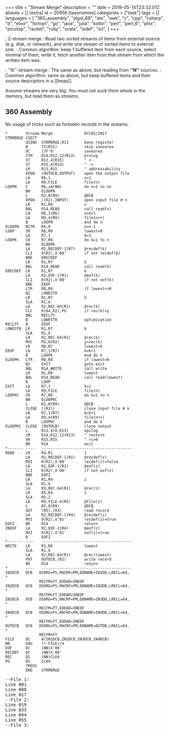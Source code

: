 +++
title = "Stream Merge"
description = ""
date = 2019-05-14T23:32:01Z
aliases = []
[extra]
id = 20956
[taxonomies]
categories = ["task"]
tags = []
languages = [
  "360_assembly",
  "algol_68",
  "ats",
  "awk",
  "c",
  "cpp",
  "csharp",
  "d",
  "elixir",
  "fortran",
  "go",
  "java",
  "julia",
  "kotlin",
  "perl",
  "perl_6",
  "phix",
  "picolisp",
  "racket",
  "ruby",
  "scala",
  "sidef",
  "tcl",
]
+++

; 2-stream merge
: Read two sorted streams of items from external source (e.g. disk, or network), and write one stream of sorted items to external sink.
: Common algorithm: keep 1 buffered item from each source, select minimal of them, write it, fetch another item from that stream from which the written item was.

; ''N''-stream merge
: The same as above, but reading from   <b> ''N'' </b>   sources.
: Common algorithm: same as above, but keep buffered items and their source descriptors in a [[heap]].


Assume streams are very big. You must not suck them whole in the memory, but read them as streams.





## 360 Assembly

No usage of tricks such as forbiden records in the streams.

```360asm
*        Stream Merge              07/02/2017
STRMERGE CSECT
         USING  STRMERGE,R13       base register
         B      72(R15)            skip savearea
         DC     17F'0'             savearea
         STM    R14,R12,12(R13)    prolog
         ST     R13,4(R15)         " <-
         ST     R15,8(R13)         " ->
         LR     R13,R15            " addressability
         OPEN   (OUTDCB,OUTPUT)    open the output file
         LA     R6,1               n=1
         LA     R9,FILE            file(n)
LOOPN    C      R6,=A(NN)          do n=1 to nn
         BH     ELOOPN
         L      R2,0(R9)           @DCB
         OPEN   ((R2),INPUT)       open input file # n
         LR     R1,R6              n
         BAL    R14,READ           call read(n)
         LA     R6,1(R6)           n=n+1
         LA     R9,4(R9)           file(n++)
         B      LOOPN              end do n
ELOOPN   BCTR   R6,0               n=n-1
LOOP     SR     R8,R8              lowest=0
         LA     R7,1               k=1
LOOPK    CR     R7,R6              do k=1 to n
         BH     ELOOPK
         LA     R2,RECDEF-1(R7)    @recdef(k)
         CLI    0(R2),X'00'        if not recdef(k)
         BNE    ERECDEF
         LR     R1,R7              k
         BAL    R14,READ           call read(k)
ERECDEF  LR     R1,R7              k
         LA     R2,EOF-1(R1)       @eof(k)
         CLI    0(R2),X'00'        if not eof(k)
         BNE    EEOF
         LTR    R8,R8              if lowest<>0
         BZ     LOWEST0
         LR     R1,R7              k
         SLA    R1,6
         LA     R2,REC-64(R1)      @rec(k)
         CLC    0(64,R2),PG        if rec(k)<y
         BNL    RECLTY
         B      LOWEST0            optimization
RECLTY   B      EEOF
LOWEST0  LR     R1,R7              k
         SLA    R1,6
         LA     R2,REC-64(R1)      @rec(k)
         MVC    PG,0(R2)           y=rec(k)
         LR     R8,R7              lowest=k
EEOF     LA     R7,1(R7)           k=k+1
         B      LOOPK              end do k
ELOOPK   LTR    R8,R8              if lowest=0
         BZ     EXIT               goto exit
         BAL    R14,WRITE          call write
         LR     R1,R8              lowest
         BAL    R14,READ           call read(lowest)
         B      LOOP
EXIT     LA     R7,1               k=1
         LA     R9,FILE            file(n)
LOOPKC   CR     R7,R6              do k=1 to n
         BH     ELOOPKC
         L      R2,0(R9)           @DCB
         CLOSE  ((R2))             close input file # k
         LA     R7,1(R7)           k=k+1
         LA     R9,4(R9)           file(n++)
         B      LOOPKC             end do k
ELOOPKC  CLOSE  (OUTDCB)           close output
         L      R13,4(0,R13)       epilog
         LM     R14,R12,12(R13)    " restore
         XR     R15,R15            " rc=0
         BR     R14                exit
*------- ----   ----------------------------------------
READ     LR     R4,R1              z
         LA     R2,RECDEF-1(R1)    @recdef(z)
         MVI    0(R2),X'00'        recdef(z)=false
         LA     R2,EOF-1(R1)       @eof(z)
         CLI    0(R2),X'00'        if not eof(z)
         BNE    EOFZ
         LR     R1,R4              z
         SLA    R1,6
         LA     R3,REC-64(R1)      @rec(z)
         LR     R5,R4              z
         SLA    R5,2
         LA     R9,FILE-4(R5)      @file(z)
         L      R5,0(R9)           @DCB
         GET    (R5),(R3)          read record
         LA     R2,RECDEF-1(R4)    @recdef(z)
         MVI    0(R2),X'01'        recdef(z)=true
EOFZ     BR     R14                return
INEOF    LA     R2,EOF-1(R4)       @eof(z)
         MVI    0(R2),X'01'        eof(z)=true
         B      EOFZ
*------- ----   ----------------------------------------
WRITE    LR     R1,R8              lowest
         SLA    R1,6
         LA     R2,REC-64(R1)      @rec(lowest)
         PUT    OUTDCB,(R2)        write record
         BR     R14                return
*        ----   ----------------------------------------
IN1DCB   DCB   DSORG=PS,MACRF=PM,DDNAME=IN1DD,LRECL=64,                *
               RECFM=FT,EODAD=INEOF
IN2DCB   DCB   DSORG=PS,MACRF=PM,DDNAME=IN2DD,LRECL=64,                *
               RECFM=FT,EODAD=INEOF
IN3DCB   DCB   DSORG=PS,MACRF=PM,DDNAME=IN3DD,LRECL=64,                *
               RECFM=FT,EODAD=INEOF
IN4DCB   DCB   DSORG=PS,MACRF=PM,DDNAME=IN4DD,LRECL=64,                *
               RECFM=FT,EODAD=INEOF
OUTDCB   DCB   DSORG=PS,MACRF=PM,DDNAME=OUTDD,LRECL=64,                *
               RECFM=FT
FILE     DC     A(IN1DCB,IN2DCB,IN3DCB,IN4DCB)
NN       EQU    (*-FILE)/4
EOF      DC     (NN)X'00'
RECDEF   DC     (NN)X'00'
REC      DS     (NN)CL64
PG       DS     CL64
         YREGS
         END    STRMERGE
```

<pre style="height:20ex">
--File 1:
Line 001
Line 008
Line 017
--File 2:
Line 019
Line 033
Line 044
Line 055
--File 3:
Line 019
Line 029
Line 039
--File 4:
Line 023
Line 030

```

<pre style="height:20ex">
Line 001
Line 008
Line 017
Line 019
Line 019
Line 023
Line 029
Line 030
Line 033
Line 039
Line 044
Line 055

```



## ALGOL 68

NB, all the files (including the output files) must exist before running this. The output files are overwritten with the merged records.

```algol68
# merge a number of input files to an output file                             #
PROC mergenf = ( []REF FILE inf, REF FILE out )VOID:
     BEGIN
        INT        eof count := 0;
        BOOL       at eof    := FALSE;
        []REF FILE inputs     = inf[ AT 1 ];
        INT   number of files = UPB inputs;
        [ number of files ]BOOL eof;
        [ number of files ]STRING line;
        FOR f TO number of files DO
            eof[ f ] := FALSE;
            on logical file end( inf[ f ], ( REF FILE f )BOOL:
                                           BEGIN
                                               # note that we reached EOF on the latest read #
                                               # and return TRUE so processing can continue #
                                               at eof := TRUE
                                           END
                               )
        OD;
        # read a line from one of the input files                              #
        PROC read line = ( INT file number )VOID:
             BEGIN
                 at eof := FALSE;
                 get( inputs[ file number ], ( line[ file number ], newline ) );
                 eof[ file number ] := at eof;
                 IF at eof THEN
                     # reached eof on this file                                #
                     eof count +:= 1
                 FI
             END; # read line #
        # get the first line from each input file                              #
        FOR f TO number of files DO read line( f ) OD;
        # merge the files                                                      #
        WHILE eof count < number of files DO
            # find the lowest line in the current set                          #
            INT    low pos     := 0;
            STRING low line    := "";
            BOOL   first file  := TRUE;
            FOR file pos TO number of files DO
                IF eof[ file pos ] THEN
                    # file is at eof - ignore it                               #
                    SKIP
                ELIF first file THEN
                    # this is the first file not at eof                        #
                    low pos    := file pos;
                    low line   := line[ file pos ];
                    first file := FALSE
                ELIF line[ file pos ] < low line THEN
                    # this line is lower than the previous one                 #
                    low pos    := file pos;
                    low line   := line[ file pos ]
                FI
            OD;
            # write the record from the lowest file and get the next record    #
            # from it                                                          #
            put( out, ( line[ low pos ], newline ) );
            read line( low pos )
        OD
     END; # mergenf #

# merges the files named in input list, the results are written to the file     #
# named output name                                                             #
# the output file must already exist and will be overwritten                    #
PROC mergen = ( []STRING input list, STRING output name )VOID:
     BEGIN
        []STRING inputs       = input list[ AT 1 ];
        INT number of files   = UPB inputs;
        [ number of files ]REF FILE inf;
        # open the input files                                                  #
        FOR f TO number of files DO
             inf[ f ] := LOC FILE;
             IF  open( inf[ f ], inputs[ f ], stand in channel ) /= 0
             THEN
                 # failed to open the input file #
                 print( (  "Unable to open """ + input list[ f ] + """", newline ) );
                 stop
             FI
        OD;
        # open the output file (which must already exist & will be overwritten) #
        IF FILE output file;
           open( output file, output name, stand out channel ) /= 0
        THEN
            # failed to open the output file #
            print( (  "Unable to open """ + output name + """", newline ) );
            stop
        ELSE
            # files opened OK, merge them #
            mergenf( inf, output file );
            # close the files #
            close( output file );
            FOR f TO number of files DO close( inf[ f ] ) OD
        FI
     END; # mergen #

# merges the two files in1 and in2 to output file #
PROC merge2f = ( REF FILE in1, REF FILE in2, REF FILE output file )VOID: mergenf( ( in1, in2 ), output file );

# merges the two files named in1 and in2 to the file named output file #
PROC merge2 = ( STRING in1, STRING in2, STRING output file )VOID: mergen( ( in1, in2 ), output file );

# test the file merge #
merge2(   "in1.txt", "in2.txt",                         "out2.txt" );
mergen( ( "in1.txt", "in2.txt", "in3.txt", "in4.txt" ), "outn.txt" )
```

```txt


```



## ATS


```ATS

(* ****** ****** *)
//
// This is a memory-clean implementation:
// Every byte of allocated memory is freed
// before the program exits.
//
(* ****** ****** *)
//
#include
"share/atspre_define.hats"
#include
"share/atspre_staload.hats"
//
(*
#include
"share/HATS/atspre_staload_libats_ML.hats"
*)
//
(* ****** ****** *)

staload UN = $UNSAFE

(* ****** ****** *)

fun
streamize_fileptr_line
  (inp: FILEref) = let
//
val lines =
  streamize_fileref_line(inp)
//
val
closing =
$ldelay
(
(
fileref_close(inp);
stream_vt_nil((*void*))
)
,
fileref_close(inp)
)
//
in
//
stream_vt_append(lines, closing)
//
end // end of [streamize_fileptr_line]

(* ****** ****** *)
//
extern
fun
{a:vt@ype}
stream_merge_2
(
xs: stream_vt(a), ys: stream_vt(a)
) : stream_vt(a) // end-of-function
//
(* ****** ****** *)

implement
{a}(*tmp*)
stream_merge_2
  (xs, ys) =
  aux0(xs, ys) where
{
//
fun
aux0
(
xs: stream_vt(a)
,
ys: stream_vt(a)
) : stream_vt(a) = $ldelay
(
case+ !xs of
| ~stream_vt_nil() => !ys
| ~stream_vt_cons(x, xs) => !(aux1(x, xs, ys))
,
(~xs; ~ys)
)
//
and
aux1
(
x0: a
,
xs: stream_vt(a)
,
ys: stream_vt(a)
) : stream_vt(a) = $ldelay
(
case+ !ys of
| ~stream_vt_nil() => stream_vt_cons(x0, xs)
| ~stream_vt_cons(y, ys) => !(aux2(x0, xs, y, ys))
,
(gfree_val<a>(x0); ~xs; ~ys)
)
//
and
aux2
(
x0: a
,
xs: stream_vt(a)
,
y0: a
,
ys: stream_vt(a)
) : stream_vt(a) = $ldelay
(
let
//
var x0 = x0
and y0 = y0
//
val sgn = gcompare_ref_ref<a>(x0, y0)
//
in
//
if
(sgn <= 0)
then stream_vt_cons(x0, aux1(y0, ys, xs))
else stream_vt_cons(y0, aux1(x0, xs, ys))
//
end // end of [let]
,
(gfree_val<a>(x0); gfree_val<a>(y0); ~xs; ~ys)
)
//
} (* end of [stream_merge_2] *)

(* ****** ****** *)

implement
main0(argc, argv) =
{
//
val () = assertloc(argc >= 3)
//
val xs =
(
case+
fileref_open_opt
(
  argv[1], file_mode_r
) of // case+
| ~None_vt() => stream_vt_make_nil()
| ~Some_vt(inp) => streamize_fileptr_line(inp)
) : stream_vt(Strptr1)
//
val ys =
(
case+
fileref_open_opt
(
argv[2], file_mode_r
) of // case+
| ~None_vt() => stream_vt_make_nil()
| ~Some_vt(inp) => streamize_fileptr_line(inp)
) : stream_vt(Strptr1)
//
local
//
implement
(a:vt@ype)
gfree_val<a>(z) =
strptr_free($UN.castvwtp0{Strptr1}(z))
//
implement
(a:vt@ype)
gcompare_ref_ref<a>
  (x, y) =
(
compare($UN.castvwtp1{String}(x), $UN.castvwtp1{String}(y))
) (* end of [gcompare_ref_ref] *)
//
in
//
val zs = stream_merge_2<Strptr1>(xs, ys)
//
end // end of [local]
//
val ((*void*)) =
stream_vt_foreach_cloptr(zs, lam(z) => (println!(z); strptr_free(z)))
//
} (* end of [main0] *)

```



## AWK


```AWK

# syntax: GAWK -f STREAM_MERGE.AWK filename(s) >output
# handles 1 .. N files
#
# variable   purpose
# ---------- -------
# data_arr   holds last record read
# fn_arr     filenames on command line
# fnr_arr    record counts for each file
# status_arr file status: 1=more data, 0=EOF, -1=error
#
BEGIN {
    files = ARGC-1
# get filename, file status and first record
    for (i=1; i<=files; i++) {
      fn_arr[i] = ARGV[i]
      status_arr[i] = getline <fn_arr[i]
      if (status_arr[i] == 1) {
        nr++ # records read
        fnr_arr[i]++
        data_arr[i] = $0
      }
      else if (status_arr[i] < 0) {
        error(sprintf("FILENAME=%s, status=%d, file not found",fn_arr[i],status_arr[i]))
      }
    }
    while (1) { # until EOF in all files
# get file number of the first file still containing data
      fno = 0 # file number
      for (i=1; i<=files; i++) {
        if (status_arr[i] == 1) {
          fno = i
          break
        }
      }
      if (fno == 0) { # EOF in all files
        break
      }
# determine which file has the lowest record in collating sequence
      for (i=1; i<=files; i++) {
        if (status_arr[i] == 1) {
          if (data_arr[i] < data_arr[fno]) {
            fno = i
          }
        }
      }
# output record, get next record, if not EOF then check sequence
      printf("%s\n",data_arr[fno])
      status_arr[fno] = getline <fn_arr[fno] # get next record from this file
      if (status_arr[fno] == 1) {
        nr++
        fnr_arr[fno]++
        if (data_arr[fno] > $0) {
          error(sprintf("FILENAME=%s, FNR=%d, out of sequence",fn_arr[fno],fnr_arr[fno]))
        }
        data_arr[fno] = $0
      }
    }
# EOJ
    printf("input: %d files, %d records, %d errors\n",files,nr,errors) >"con"
    exit(0)
}
function error(message) {
    printf("error: %s\n",message) >"con"
    errors++
}

```


## C


```C
/*
 * Rosetta Code - stream merge in C.
 *
 * Two streams (text files) with integer numbers, C89, Visual Studio 2010.
 *
 */

#define _CRT_SECURE_NO_WARNINGS
#include <stdio.h>
#include <stdlib.h>

#define GET(N) { if(fscanf(f##N,"%d",&b##N ) != 1) f##N = NULL; }
#define PUT(N) { printf("%d\n", b##N); GET(N) }

void merge(FILE* f1, FILE* f2, FILE* out)
{
    int b1;
    int b2;

    if(f1) GET(1)
    if(f2) GET(2)

    while ( f1 && f2 )
    {
        if ( b1 <= b2 ) PUT(1)
        else            PUT(2)
    }
    while (f1 ) PUT(1)
    while (f2 ) PUT(2)
}

int main(int argc, char* argv[])
{
    if ( argc < 3 || argc > 3 )
    {
        puts("streammerge filename1 filename2");
        exit(EXIT_FAILURE);
    }
    else
        merge(fopen(argv[1],"r"),fopen(argv[2],"r"),stdout);

    return EXIT_SUCCESS;
}

```



## C++

```cpp
#include <functional>
#include <iostream>
#include <vector>

template <typename C, typename A>
void merge2(const C& c1, const C& c2, const A& action) {
    auto i1 = std::cbegin(c1);
    auto i2 = std::cbegin(c2);

    while (i1 != std::cend(c1) && i2 != std::cend(c2)) {
        if (*i1 <= *i2) {
            action(*i1);
            i1 = std::next(i1);
        } else {
            action(*i2);
            i2 = std::next(i2);
        }
    }
    while (i1 != std::cend(c1)) {
        action(*i1);
        i1 = std::next(i1);
    }
    while (i2 != std::cend(c2)) {
        action(*i2);
        i2 = std::next(i2);
    }
}

template <typename A, typename C>
void mergeN(const A& action, std::initializer_list<C> all) {
    using I = typename C::const_iterator;
    using R = std::pair<I, I>;

    std::vector<R> vit;
    for (auto& c : all) {
        auto p = std::make_pair(std::cbegin(c), std::cend(c));
        vit.push_back(p);
    }

    bool done;
    R* least;
    do {
        done = true;

        auto it = vit.begin();
        auto end = vit.end();
        least = nullptr;

        // search for the first non-empty range to use for comparison
        while (it != end && it->first == it->second) {
            it++;
        }
        if (it != end) {
            least = &(*it);
        }
        while (it != end) {
            // search for the next non-empty range to use for comaprison
            while (it != end && it->first == it->second) {
                it++;
            }
            if (least != nullptr && it != end
                && it->first != it->second
                && *(it->first) < *(least->first)) {
                // found a smaller value
                least = &(*it);
            }
            if (it != end) {
                it++;
            }
        }
        if (least != nullptr && least->first != least->second) {
            done = false;
            action(*(least->first));
            least->first = std::next(least->first);
        }
    } while (!done);
}

void display(int num) {
    std::cout << num << ' ';
}

int main() {
    std::vector<int> v1{ 0, 3, 6 };
    std::vector<int> v2{ 1, 4, 7 };
    std::vector<int> v3{ 2, 5, 8 };

    merge2(v2, v1, display);
    std::cout << '\n';

    mergeN(display, { v1 });
    std::cout << '\n';

    mergeN(display, { v3, v2, v1 });
    std::cout << '\n';
}
```

```txt
0 1 3 4 6 7
0 3 6
0 1 2 3 4 5 6 7 8
```


## C#
```c#
using System;
using System.Collections.Generic;
using System.Linq;

namespace StreamMerge {
    class Program {
        static void Merge2<T>(IEnumerable<T> i1, IEnumerable<T> i2, Action<T> output) where T : IComparable {
            IEnumerator<T> e1 = i1.GetEnumerator();
            IEnumerator<T> e2 = i2.GetEnumerator();

            bool hasA = e1.MoveNext();
            bool hasB = e2.MoveNext();
            while (hasA || hasB) {
                if (hasA) {
                    if (hasB) {
                        IComparable a = e1.Current;
                        IComparable b = e2.Current;
                        if (a.CompareTo(b) < 0) {
                            output.Invoke(e1.Current);
                            hasA = e1.MoveNext();
                        }
                        else {
                            output.Invoke(e2.Current);
                            hasB = e2.MoveNext();
                        }
                    }
                    else {
                        output.Invoke(e1.Current);
                        hasA = e1.MoveNext();
                    }
                }
                else if (hasB) {
                    output.Invoke(e2.Current);
                    hasB = e2.MoveNext();
                }
            }
        }

        static void MergeN<T>(Action<T> output, params IEnumerable<T>[] enumerables) where T : IComparable {
            if (enumerables.Length == 0) {
                return;
            }
            if (enumerables.Length == 1) {
                IEnumerator<T> e = enumerables[0].GetEnumerator();
                while (e.MoveNext()) {
                    output.Invoke(e.Current);
                }
                return;
            }

            int count = enumerables.Length;
            IEnumerator<T>[] eArr = new IEnumerator<T>[count];
            bool[] hasN = new bool[count];
            for (int i = 0; i < count; i++) {
                eArr[i] = enumerables[i].GetEnumerator();
                hasN[i] = eArr[i].MoveNext();
            }

            while (hasN.Aggregate(false, (a, b) => a || b)) {
                int index = -1;
                T value = default(T);
                for (int i = 0; i < count; i++) {
                    if (hasN[i]) {
                        if (index == -1) {
                            value = eArr[i].Current;
                            index = i;
                        }
                        else if (eArr[i].Current.CompareTo(value) < 0) {
                            value = eArr[i].Current;
                            index = i;
                        }
                    }
                }

                output.Invoke(value);
                hasN[index] = eArr[index].MoveNext();
            }
        }

        static void Main(string[] args) {
            List<int> a = new List<int>() { 1, 4, 7, 10 };
            List<int> b = new List<int>() { 2, 5, 8, 11 };
            List<int> c = new List<int>() { 3, 6, 9, 12 };

            Merge2(a, b, m => Console.Write("{0} ", m));
            Console.WriteLine();
            MergeN(m => Console.Write("{0} ", m), a, b, c);
            Console.WriteLine();
        }
    }
}
```

```txt
1 2 4 5 7 8 10 11
1 2 3 4 5 6 7 8 9 10 11 12
```



## D


```D
import std.range.primitives;
import std.stdio;

// An output range for writing the elements of the example ranges
struct OutputWriter {
    void put(E)(E e) if (!isInputRange!E) {
        stdout.write(e);
    }
}

void main() {
    import std.range : only;
    merge2(OutputWriter(), only(1,3,5,7), only(2,4,6,8));
    writeln("\n---------------");
    mergeN(OutputWriter(), only(1,4,7), only(2,5,8), only(3,6,9));
    writeln("\n---------------");
    mergeN(OutputWriter(), only(1,2,3));
}

/+ Write the smallest element from r1 and r2 until both ranges are empty +/
void merge2(IN,OUT)(OUT sink, IN r1, IN r2)
if (isInputRange!IN && isOutputRange!(OUT, ElementType!IN)) {
    import std.algorithm : copy;

    while (!r1.empty && !r2.empty) {
        auto a = r1.front;
        auto b = r2.front;
        if (a<b) {
            sink.put(a);
            r1.popFront;
        } else {
            sink.put(b);
            r2.popFront;
        }
    }
    copy(r1, sink);
    copy(r2, sink);
}

/+ Write the smallest element from the sources until all ranges are empty +/
void mergeN(OUT,IN)(OUT sink, IN[] source ...)
if (isInputRange!IN && isOutputRange!(OUT, ElementType!IN)) {
    ElementType!IN value;
    bool done, hasValue;
    int idx;

    do {
        hasValue = false;
        done = true;
        idx = -1;

        foreach(i,r; source) {
            if (!r.empty) {
                if (hasValue) {
                    if (r.front < value) {
                        value = r.front;
                        idx = i;
                    }
                } else {
                    hasValue = true;
                    value = r.front;
                    idx = i;
                }
            }
        }

        if (idx > -1) {
            sink.put(source[idx].front);
            source[idx].popFront;
            done = false;
        }
    } while (!done);
}
```


```txt
12345678
---------------
123456789
---------------
123
```



## Elixir


```elixir
defmodule StreamMerge do
  def merge2(file1, file2), do: mergeN([file1, file2])

  def mergeN(files) do
    Enum.map(files, fn fname -> File.open!(fname) end)
    |> Enum.map(fn fd -> {fd, IO.read(fd, :line)} end)
    |> merge_loop
  end

  defp merge_loop([]), do: :ok
  defp merge_loop(fdata) do
    {fd, min} = Enum.min_by(fdata, fn {_,head} -> head end)
    IO.write min
    case IO.read(fd, :line) do
      :eof -> File.close(fd)
              List.delete(fdata, {fd, min}) |> merge_loop
      head -> List.keyreplace(fdata, fd, 0, {fd, head}) |> merge_loop
    end
  end
end

filenames = ~w[temp1.dat temp2.dat temp3.dat]
Enum.each(filenames, fn fname ->
  IO.puts "#{fname}: " <> File.read!(fname) |> String.replace("\n", " ")
end)
IO.puts "\n2-stream merge:"
StreamMerge.merge2("temp1.dat", "temp2.dat")
IO.puts "\nN-stream merge:"
StreamMerge.mergeN(filenames)
```


<pre style="height: 64ex; overflow: scroll">
temp1.dat:  1  3  9 14 15 17 28
temp2.dat:  7  8 14 14 23 26 28 29 30
temp3.dat:  9 23 25 29

2-stream merge:
 1
 3
 7
 8
 9
14
14
14
15
17
23
26
28
28
29
30

N-stream merge:
 1
 3
 7
 8
 9
 9
14
14
14
15
17
23
23
25
26
28
28
29
29
30

```



## Fortran

This is a classic problem, but even so, Fortran does not supply a library routine for this. So...
```Fortran
      SUBROUTINE FILEMERGE(N,INF,OUTF)	!Merge multiple inputs into one output.
       INTEGER N	!The number of input files.
       INTEGER INF(*)	!Their unit numbers.
       INTEGER OUTF	!The output file.
       INTEGER L(N)	!The length of each current record.
       INTEGER LIST(0:N)!In sorted order.
       LOGICAL LIVE(N)	!Until end-of-file.
       INTEGER ENUFF		!As ever, how long is a piece of string?
       PARAMETER (ENUFF = 666)	!Perhaps this will suffice.
       CHARACTER*(ENUFF) AREC(N)!One for each input file.
       INTEGER I,IT	!Assistants.
        LIST = 0	!LIST(0) fingers the leader.
        LIVE = .TRUE.	!All files are presumed live.
Charge the battery.
        DO I = 1,N	!Taste each.
          CALL GRAB(I)		!By obtaining the first record.
        END DO		!Also, preparing the LIST.
Chug away.
        DO WHILE(LIST(0).GT.0)	!Have we a leader?
          IT = LIST(0)		!Yes. Which is it?
          WRITE (OUTF,"(A)") AREC(IT)(1:L(IT))	!Send it forth.
          LIST(0) = LIST(IT)	!Head to the leader's follower.
          CALL GRAB(IT)		!Get the next candidate.
        END DO			!Try again.

       CONTAINS	!An assistant, called in two places.
        SUBROUTINE GRAB(IN)	!Get another record.
         INTEGER IN		!From this input file.
         INTEGER IT,P		!Linked-list stepping.
          IF (.NOT.LIVE(IN)) RETURN	!No more grist?
          READ (INF(IN),1,END = 10) L(IN),AREC(IN)(1:MIN(ENUFF,L(IN)))	!Burp.
    1     FORMAT (Q,A)		!Q = "length remaining", obviously.
Consider the place of AREC(IN) in the LIST. Entry LIST(IN) is to be linked back in.
          P = 0		!Finger the head of the LIST.
    2     IT = LIST(P)		!Which supplier is fingered?
          IF (IT.GT.0) THEN	!If we're not at the end,
            IF (AREC(IN)(1:L(IN)).GT.AREC(IT)(1:L(IT))) THEN	!Compare.
              P = IT			!The incomer follows this node.
              GO TO 2			!So, move to IT and check afresh.
            END IF		!So much for the comparison.
          END IF	!The record from supplier IN is to precede that from IT, fingered by LIST(P).
          LIST(IN) = IT		!So, IN's follower is IT.
          LIST(P) = IN		!And P's follower is now IN.
          RETURN	!Done.
   10     LIVE(IN) = .FALSE.	!No further input.
          LIST(IN) = -666	!This will cause trouble if accessed.
        END SUBROUTINE GRAB	!Grab input, and jostle for position.
      END SUBROUTINE FILEMERGE	!Simple...

      PROGRAM MASH
      INTEGER MANY
      PARAMETER (MANY = 4)	!Sufficient?
      INTEGER FI(MANY)
      CHARACTER*(28) FNAME(MANY)
      DATA FNAME/"FileAppend.for","FileChop.for",
     1 "FileExt.for","FileHack.for"/
      INTEGER I,F

      F = 10	!Safely past pre-defined unit numbers.
      OPEN (F,FILE="Merged.txt",STATUS="REPLACE",ACTION="WRITE")	!File for output.
      DO I = 1,MANY	!Go for the input files.
        FI(I) = F + I		!Choose another unit number.
        OPEN (FI(I),FILE=FNAME(I),STATUS="OLD",ACTION="READ")	!Hope.
      END DO		!On to the next.

      CALL FILEMERGE(MANY,FI,F)	!E pluribus unum.

      END	!That was easy.
```

Obviously, there would be variations according to the nature of the data streams being merged, and whatever sort key was involved. For this example, input from disc files will do and the sort key is the entire record's text. This means there is no need to worry over the case where, having written a record from stream S and obtained the next record from stream S, it proves to have equal precedence with the waiting record for some other stream. Which now should take precedence? With entirely-equal records it obviously doesn't matter but if the sort key is only partial then different record content could be deemed equal and then a choice has an effect.

The method is straightforward: with a linked-list of stream source identifiers (here, indices to an array INF of unit numbers, so the values are 1,2,3,...N) ordered by the current record content, send forth the head element and obtain the next record from that stream, inserting its entry into the linked-list according to precedence. There is no requirement that each input stream presents its records in sorted order. The key advantage of the linked-list is that when an input stream runs dry, its entry vanishes from the linked-list, having been unlinked when its record was written out. For the case N = 2, rather than write a special version with maddening compound tests, just use the general routine.

The problem with linked-lists is that each time a new record for stream S is to be positioned, the linked-list has to be searched linearly. One could instead maintain an array XLIST fingering the streams in sorted order, which array allows random access and thus (say) a binary search. However, each time, the entry for S must be removed and XLIST compacted for the search, then, when its position is determined, it must be re-inserted after space has been made. Alternatively, an insertion sort could be used and again, there would be many array accesses.

The source file style is F77 except for the usage of an array having an element zero. One could play about with offsets to achieve the effect with an array starting at one, but F90 standardised the availability of specified lower bounds. A further requirement for F90 is that subroutine FILEMERGE declares arrays of size N, to suit the size of the problem. Older Fortrans do not allow this as standard (despite Algol allowing it from the start in the 1960s) so either the arrays have to be declared "surely big enough" or else they could be supplied as additional parameters by the caller, whose problem that becomes. Similarly, the maximum record size is unknown, so ENUFF = 666 seems "surely big enough", at least for this test. Without the Q format code, annoyances expand for any attempt at generality.

The source for subroutine GRAB is within subroutine FILEMERGE for the convenience in sharing and messing with variables important to both, but not to outsiders. This facility is standard in Algol-following languages but often omitted and was not added to Fortran until F90. In its absence, either more parameters are required for the separate routines, or there will be messing with COMMON storage areas.


## Go

'''Using standard library binary heap for mergeN:'''

```go
package main

import (
    "container/heap"
    "fmt"
    "io"
    "log"
    "os"
    "strings"
)

var s1 = "3 14 15"
var s2 = "2 17 18"
var s3 = ""
var s4 = "2 3 5 7"

func main() {
    fmt.Print("merge2: ")
    merge2(
        os.Stdout,
        strings.NewReader(s1),
        strings.NewReader(s2))
    fmt.Println()

    fmt.Print("mergeN: ")
    mergeN(
        os.Stdout,
        strings.NewReader(s1),
        strings.NewReader(s2),
        strings.NewReader(s3),
        strings.NewReader(s4))
    fmt.Println()
}

func r1(r io.Reader) (v int, ok bool) {
    switch _, err := fmt.Fscan(r, &v); {
    case err == nil:
        return v, true
    case err != io.EOF:
        log.Fatal(err)
    }
    return
}

func merge2(m io.Writer, s1, s2 io.Reader) {
    v1, d1 := r1(s1)
    v2, d2 := r1(s2)
    var v int
    for d1 || d2 {
        if !d2 || d1 && v1 < v2 {
            v = v1
            v1, d1 = r1(s1)
        } else {
            v = v2
            v2, d2 = r1(s2)
        }
        fmt.Fprint(m, v, " ")
    }
}

type sv struct {
    s io.Reader
    v int
}

type sh []sv

func (s sh) Len() int            { return len(s) }
func (s sh) Less(i, j int) bool  { return s[i].v < s[j].v }
func (s sh) Swap(i, j int)       { s[i], s[j] = s[j], s[i] }
func (p *sh) Push(x interface{}) { *p = append(*p, x.(sv)) }
func (p *sh) Pop() interface{} {
    s := *p
    last := len(s) - 1
    v := s[last]
    *p = s[:last]
    return v
}

func mergeN(m io.Writer, s ...io.Reader) {
    var h sh
    for _, s := range s {
        if v, d := r1(s); d {
            h = append(h, sv{s, v})
        }
    }
    heap.Init(&h)
    for len(h) > 0 {
        p := heap.Pop(&h).(sv)
        fmt.Fprint(m, p.v, " ")
        if v, d := r1(p.s); d {
            heap.Push(&h, sv{p.s, v})
        }
    }
}
```

```txt

merge2: 2 3 14 15 17 18
mergeN: 2 2 3 3 5 7 14 15 17 18

```

'''MergeN using package from [[Fibonacci heap]] task:'''

```go
package main

import (
    "fmt"
    "io"
    "log"
    "os"
    "strings"

    "fib"
)

var s1 = "3 14 15"
var s2 = "2 17 18"
var s3 = ""
var s4 = "2 3 5 7"

func main() {
    mergeN(
        os.Stdout,
        strings.NewReader(s1),
        strings.NewReader(s2),
        strings.NewReader(s3),
        strings.NewReader(s4))
    fmt.Println()
}

func r1(r io.Reader) (v int, ok bool) {
    switch _, err := fmt.Fscan(r, &v); {
    case err == nil:
        return v, true
    case err != io.EOF:
        log.Fatal(err)
    }
    return
}

type sv struct {
    s io.Reader
    v int
}

func (i sv) LT(j fib.Value) bool { return i.v < j.(sv).v }

func mergeN(m io.Writer, s ...io.Reader) {
    h := &fib.Heap{}
    for _, s := range s {
        if v, d := r1(s); d {
            h.Insert(sv{s, v})
        }
    }
    for h.Node != nil {
        min, _ := h.ExtractMin()
        p := min.(sv)
        fmt.Fprint(m, p.v, " ")
        if v, d := r1(p.s); d {
            h.Insert(sv{p.s, v})
        }
    }
}
```

```txt

2 2 3 3 5 7 14 15 17 18

```


== {{header|Haskell}} ==

There is no built-in iterator or stream type for file operations in Haskell. But several such libraries exist.


###  conduit



```haskell
-- stack runhaskell --package=conduit-extra --package=conduit-merge

import           Control.Monad.Trans.Resource (runResourceT)
import qualified Data.ByteString.Char8        as BS
import           Data.Conduit                 (($$), (=$=))
import           Data.Conduit.Binary          (sinkHandle, sourceFile)
import qualified Data.Conduit.Binary          as Conduit
import qualified Data.Conduit.List            as Conduit
import           Data.Conduit.Merge           (mergeSources)
import           System.Environment           (getArgs)
import           System.IO                    (stdout)

main :: IO ()
main = do
    inputFileNames <- getArgs
    let inputs = [sourceFile file =$= Conduit.lines | file <- inputFileNames]
    runResourceT $ mergeSources inputs $$ sinkStdoutLn
  where
    sinkStdoutLn = Conduit.map (`BS.snoc` '\n') =$= sinkHandle stdout
```


See implementation in https://github.com/cblp/conduit-merge/blob/master/src/Data/Conduit/Merge.hs


###  pipes



```haskell
-- stack runhaskell --package=pipes-safe --package=pipes-interleave

import Pipes              (runEffect, (>->))
import Pipes.Interleave   (interleave)
import Pipes.Prelude      (stdoutLn)
import Pipes.Safe         (runSafeT)
import Pipes.Safe.Prelude (readFile)
import Prelude            hiding (readFile)
import System.Environment (getArgs)

main :: IO ()
main = do
    sourceFileNames <- getArgs
    let sources = map readFile sourceFileNames
    runSafeT . runEffect $ interleave compare sources >-> stdoutLn
```


See implementation in https://github.com/bgamari/pipes-interleave/blob/master/Pipes/Interleave.hs


## Java


```Java
import java.util.Iterator;
import java.util.List;
import java.util.Objects;

public class StreamMerge {
    private static <T extends Comparable<T>> void merge2(Iterator<T> i1, Iterator<T> i2) {
        T a = null, b = null;

        while (i1.hasNext() || i2.hasNext()) {
            if (null == a && i1.hasNext()) {
                a = i1.next();
            }
            if (null == b && i2.hasNext()) {
                b = i2.next();
            }

            if (null != a) {
                if (null != b) {
                    if (a.compareTo(b) < 0) {
                        System.out.print(a);
                        a = null;
                    } else {
                        System.out.print(b);
                        b = null;
                    }
                } else {
                    System.out.print(a);
                    a = null;
                }
            } else if (null != b) {
                System.out.print(b);
                b = null;
            }
        }

        if (null != a) {
            System.out.print(a);
        }
        if (null != b) {
            System.out.print(b);
        }
    }

    @SuppressWarnings("unchecked")
    @SafeVarargs
    private static <T extends Comparable<T>> void mergeN(Iterator<T>... iter) {
        Objects.requireNonNull(iter);
        if (iter.length == 0) {
            throw new IllegalArgumentException("Must have at least one iterator");
        }

        Object[] pa = new Object[iter.length];
        boolean done;

        do {
            done = true;

            for (int i = 0; i < iter.length; i++) {
                Iterator<T> t = iter[i];
                if (null == pa[i] && t.hasNext()) {
                    pa[i] = t.next();
                }
            }

            T min = null;
            int idx = -1;
            for (int i = 0; i < pa.length; ++i) {
                T t = (T) pa[i];
                if (null != t) {
                    if (null == min) {
                        min = t;
                        idx = i;
                        done = false;
                    } else if (t.compareTo(min) < 0) {
                        min = t;
                        idx = i;
                        done = false;
                    }
                }
            }
            if (idx != -1) {
                System.out.print(min);
                pa[idx] = null;
            }
        } while (!done);
    }

    public static void main(String[] args) {
        List<Integer> l1 = List.of(1, 4, 7, 10);
        List<Integer> l2 = List.of(2, 5, 8, 11);
        List<Integer> l3 = List.of(3, 6, 9, 12);

        merge2(l1.iterator(), l2.iterator());
        System.out.println();

        mergeN(l1.iterator(), l2.iterator(), l3.iterator());
        System.out.println();
        System.out.flush();
    }
}
```

```txt
1245781011
123456789101112
```



## Julia

The IOStream type in Julia encompasses any data stream, including file I/O and TCP/IP. The IOBuffer used here maps a stream to a buffer in memory, and so allows an easy simulation of two streams without opening files.

```Julia

function merge(stream1, stream2, T=Char)
    if !eof(stream1) && !eof(stream2)
        b1 = read(stream1, T)
        b2 = read(stream2, T)
        while !eof(stream1) && !eof(stream2)
            if b1 <= b2
                print(b1)
                if !eof(stream1)
                    b1 = read(stream1, T)
                end
            else
                print(b2)
                if !eof(stream2)
                    b2 = read(stream2, T)
                end
            end
        end
        while !eof(stream1)
            print(b1)
            b1 = read(stream1, T)
        end
        print(b1)
        while !eof(stream2)
            print(b2)
            b2 = read(stream2, T)
        end
        print(b2)
    end
end

const halpha1 = "acegikmoqsuwy"
const halpha2 = "bdfhjlnprtvxz"
const buf1 = IOBuffer(halpha1)
const buf2 = IOBuffer(halpha2)

merge(buf1, buf2, Char)
println("\nDone.")


```
```txt

abcdefghijklmnopqrstuvwyxz
Done.

```



## Kotlin

Uses the same data as the REXX entry. As Kotlin lacks a Heap class, when merging N files, we use a nullable MutableList instead. All comparisons are text based even when the files contain nothing but numbers.

```scala
// version 1.2.21

import java.io.File

fun merge2(inputFile1: String, inputFile2: String, outputFile: String) {
    val file1 = File(inputFile1)
    val file2 = File(inputFile2)
    require(file1.exists() && file2.exists()) { "Both input files must exist" }
    val reader1 = file1.bufferedReader()
    val reader2 = file2.bufferedReader()
    val writer  = File(outputFile).printWriter()
    var line1 = reader1.readLine()
    var line2 = reader2.readLine()
    while (line1 != null && line2 != null) {
        if (line1 <= line2) {
            writer.println(line1)
            line1 = reader1.readLine()
        }
        else {
            writer.println(line2)
            line2 = reader2.readLine()
        }
    }
    while (line1 != null) {
        writer.println(line1)
        line1 = reader1.readLine()
    }
    while (line2 != null) {
        writer.println(line2)
        line2 = reader2.readLine()
    }
    reader1.close()
    reader2.close()
    writer.close()
}

fun mergeN(inputFiles: List<String>, outputFile: String) {
    val files = inputFiles.map { File(it) }
    require(files.all { it.exists() }) { "All input files must exist" }
    val readers = files.map { it.bufferedReader() }
    val writer  = File(outputFile).printWriter()
    var lines = readers.map { it.readLine() }.toMutableList()
    while (lines.any { it != null }) {
        val line = lines.filterNotNull().min()
        val index = lines.indexOf(line)
        writer.println(line)
        lines[index] = readers[index].readLine()
    }
    readers.forEach { it.close() }
    writer.close()
}

fun main(args:Array<String>) {
    val files = listOf("merge1.txt", "merge2.txt", "merge3.txt", "merge4.txt")
    merge2(files[0], files[1], "merged2.txt")
    mergeN(files, "mergedN.txt")
    // check it worked
    println(File("merged2.txt").readText())
    println(File("mergedN.txt").readText())
}
```


```txt

1
17
19
33
500
8

1
17
19
1999
2999
2e3
3000
33
3999
500
8

```



## Perl

We make use of an iterator interface which String::Tokenizer provides. Credit: we obtained all the sample text from http://www.lipsum.com/.

```perl
use strict;
use English;
use String::Tokenizer;
use Heap::Simple;

my $stream1 = <<"END_STREAM_1";
Integer vel neque ligula. Etiam a ipsum a leo eleifend viverra sit amet ac
arcu. Suspendisse odio libero, ullamcorper eu sem vitae, gravida dignissim
ipsum. Aenean tincidunt commodo feugiat. Nunc viverra dolor a tincidunt porta.
Ut malesuada quis mauris eget vestibulum. Fusce sit amet libero id augue mattis
auctor et sit amet ligula.
END_STREAM_1

my $stream2 = <<"END_STREAM_2";
In luctus odio nulla, ut finibus elit aliquet in. In auctor vitae purus quis
tristique. Mauris sed erat pulvinar, venenatis lectus auctor, malesuada neque.
Integer a hendrerit tortor. Suspendisse aliquet pellentesque lorem, nec tincidunt
arcu aliquet non. Phasellus eu diam massa. Integer vitae volutpat augue. Nulla
condimentum consectetur ante, ut consequat lectus suscipit eget.
END_STREAM_2

my $stream3 = <<"END_STREAM_3";
In hendrerit eleifend mi nec ultricies. Vestibulum euismod, tellus sit amet
eleifend ultrices, velit nisi dignissim lectus, non vestibulum sem nisi sed mi.
Nulla scelerisque ut purus sed ultricies. Donec pulvinar eleifend malesuada. In
viverra faucibus enim a luctus. Vivamus tellus erat, congue quis quam in, lobortis
varius mi. Nulla ante orci, porttitor id dui ac, iaculis consequat ligula.
END_STREAM_3

my $stream4 = <<"END_STREAM_4";
Suspendisse elementum nunc ex, ac pulvinar mauris finibus sed. Ut non ex sed tortor
ultricies feugiat non at eros. Donec et scelerisque est. In vestibulum fringilla
metus eget varius. Aenean fringilla pellentesque massa, non ullamcorper mi commodo
non. Sed aliquam molestie congue. Nunc lobortis turpis at nunc lacinia, id laoreet
ipsum bibendum.
END_STREAM_4

my $stream5 = <<"END_STREAM_5";
Donec sit amet urna nulla. Duis nec consectetur lacus, et viverra ex. Aliquam
lobortis tristique hendrerit. Suspendisse viverra vehicula lorem id gravida.
Pellentesque at ligula lorem. Cras gravida accumsan lacus sit amet tincidunt.
Curabitur quam nisi, viverra vel nulla vel, rhoncus facilisis massa. Aliquam
erat volutpat.
END_STREAM_5

my $stream6 = <<"END_STREAM_6";
Curabitur nec enim eu nisi maximus suscipit rutrum non sem. Donec lobortis nulla
et rutrum bibendum. Duis varius, tellus in commodo gravida, lorem neque finibus
quam, sagittis elementum leo mauris sit amet justo. Sed vestibulum velit eget
sapien bibendum, sit amet porta lorem fringilla. Morbi bibendum in turpis ac
blandit. Mauris semper nibh nec dignissim dapibus. Proin sagittis lacus est.
END_STREAM_6

merge_two_streams(map {String::Tokenizer->new($ARG)->iterator()}
                      ($stream1, $stream2));
merge_N_streams(6, map {String::Tokenizer->new($ARG)->iterator()}
                       ($stream1, $stream2, $stream3,
                        $stream4, $stream5, $stream6));
exit 0;

sub merge_two_streams {
    my ($iter1, $iter2) = @ARG;
    print "Merge of 2 streams:\n";
    while (1) {
        if (!$iter1->hasNextToken() && !$iter2->hasNextToken()) {
            print "\n\n";
            last;
        }
        elsif (!$iter1->hasNextToken()) {
            print $iter2->nextToken(), q{ };
        }
        elsif (!$iter2->hasNextToken()) {
            print $iter1->nextToken(), q{ };
        }
        elsif ($iter1->lookAheadToken() lt $iter2->lookAheadToken()) {
            print $iter1->nextToken(), q{ };
        }
        else {
            print $iter2->nextToken(), q{ };
        }
    }
    return;
}

sub merge_N_streams {
    my $N = shift;
    print "Merge of $N streams:\n";
    my @iters = @ARG;
    my $heap = Heap::Simple->new(order => 'lt', elements => 'Array');
    for (my $i=0; $i<$N; $i++) {
        my $iter = $iters[$i];
        $iter->hasNextToken() or die "Each stream must have >= 1 element";
        $heap->insert([$iter->nextToken(), $i]);
    }
    $heap->count == $N or die "Problem with initial population of heap";
    while (1) {
        my ($token, $iter_idx) = @{ $heap->extract_top };
        print $token, q{ };
        # Attempt to read the next element from the same iterator where we
        # obtained the element we just extracted.
        my $to_insert = _fetch_next_element($iter_idx, $N, @iters);
        if (! $to_insert) {
            print join(q{ }, map {$ARG->[0]} $heap->extract_all), "\n\n";
            last;
        }
        $heap->insert($to_insert);
    }
    return;
}

sub _fetch_next_element {
    my $starting_idx = shift; my $N = shift; my @iters = @ARG;
    # Go round robin through every iterator exactly once, returning the first
    # element on offer.
    my @round_robin_idxs =
        map {$ARG % $N} ($starting_idx .. $starting_idx + $N - 1);
    foreach my $iter_idx (@round_robin_idxs) {
        my $iter = $iters[$iter_idx];
        if ($iter->hasNextToken()) {
            return [$iter->nextToken(), $iter_idx];
        }
    }
    # At this point every iterator has been exhausted.
    return;
}
```

```txt

Merge of 2 streams:
In Integer luctus odio nulla, ut finibus elit aliquet in. In auctor vel neque ligula. Etiam a ipsum a leo eleifend vitae purus quis tristique. Mauris sed erat pulvinar, venenatis lectus auctor, malesuada neque. Integer a hendrerit tortor. Suspendisse aliquet pellentesque lorem, nec tincidunt arcu aliquet non. Phasellus eu diam massa. Integer vitae viverra sit amet ac arcu. Suspendisse odio libero, ullamcorper eu sem vitae, gravida dignissim ipsum. Aenean tincidunt commodo feugiat. Nunc viverra dolor a tincidunt porta. Ut malesuada quis mauris eget vestibulum. Fusce sit amet libero id augue mattis auctor et sit amet ligula. volutpat augue. Nulla condimentum consectetur ante, ut consequat lectus suscipit eget.

Merge of 6 streams:
Curabitur Donec In In Integer Suspendisse elementum hendrerit eleifend luctus mi nec enim eu nec nisi maximus nunc ex, ac odio nulla, pulvinar mauris finibus sed. Ut non ex sed sit amet suscipit rutrum non sem. Donec lobortis nulla et rutrum bibendum. Duis tortor ultricies feugiat non at eros. Donec et scelerisque est. In ultricies. Vestibulum euismod, tellus sit amet eleifend ultrices, urna nulla. Duis nec consectetur lacus, et ut finibus elit aliquet in. In auctor varius, tellus in commodo gravida, lorem neque finibus quam, sagittis elementum leo mauris sit amet justo. Sed vel neque ligula. Etiam a ipsum a leo eleifend velit nisi dignissim lectus, non vestibulum fringilla metus eget varius. Aenean fringilla pellentesque massa, non ullamcorper mi commodo non. Sed aliquam molestie congue. Nunc lobortis turpis at nunc lacinia, id laoreet ipsum bibendum. ex. Aliquam lobortis tristique hendrerit. Suspendisse vestibulum velit eget sapien bibendum, sit amet porta lorem fringilla. Morbi bibendum in turpis ac blandit. Mauris semper nibh nec dignissim dapibus. Proin sagittis lacus est. sit amet ac arcu. Suspendisse odio libero, ullamcorper eu sem vestibulum sem nisi sed mi. Nulla scelerisque ut purus sed ultricies. Donec pulvinar eleifend malesuada. In vitae purus quis tristique. Mauris sed erat pulvinar, venenatis lectus auctor, malesuada neque. Integer a hendrerit tortor. Suspendisse aliquet pellentesque lorem, nec tincidunt arcu aliquet non. Phasellus eu diam massa. Integer vitae vitae, gravida dignissim ipsum. Aenean tincidunt commodo feugiat. Nunc viverra vehicula lorem id gravida. Pellentesque at ligula lorem. Cras gravida accumsan lacus sit amet tincidunt. Curabitur quam nisi, viverra dolor a tincidunt porta. Ut malesuada quis mauris eget vestibulum. Fusce sit amet libero id augue mattis auctor et sit amet ligula. augue. Nulla condimentum consectetur ante, ut consequat lectus suscipit eget. faucibus enim a luctus. Vivamus tellus erat, congue quis quam in, lobortis varius mi. Nulla ante orci, porttitor id dui ac, iaculis consequat ligula. vel nulla vel, rhoncus facilisis massa. Aliquam erat viverra viverra viverra viverra volutpat volutpat.

```



## Perl 6

```perl6
sub merge_streams ( @streams ) {
    my @s = @streams.map({ hash( STREAM => $_, HEAD => .get ) })\
                    .grep({ .<HEAD>.defined });

    return gather while @s {
        my $h = @s.min: *.<HEAD>;
        take $h<HEAD>;
        $h<HEAD> := $h<STREAM>.get
            orelse @s .= grep( { $_ !=== $h } );
    }
}

say merge_streams([ @*ARGS».&open ]);
```



## Phix

Using a priority queue

```Phix
include builtins/pqueue.e  -- (0.8.0+, not yet properly documented)

procedure add(integer fn, pq)
    object line = gets(fn)
    if line=-1 then
        close(fn)
    else
        pq_add({fn,line}, pq)
    end if
end procedure

-- setup (optional/remove if files already exist)
constant data = {"Line 001\nLine 008\nLine 017\n",
                 "Line 019\nLine 033\nLine 044\nLine 055\n",
                 "Line 019\nLine 029\nLine 039\n",
                 "Line 023\nLine 030\n"},
         filenames = {"file1.txt","file2.txt","file3.txt","file4.txt"}
                    -- (or command_line()[3..$] if you prefer)

for i=1 to length(filenames) do
    integer fn = open(filenames[i], "w")
    if fn<0 then crash("cannot open file") end if
    puts(fn, data[i])
    close(fn)
end for

-- initilisation
integer pq = pq_new()
for i=1 to length(filenames) do
    integer fn = open(filenames[i], "r")
    if fn<0 then crash("cannot open file") end if
    add(fn,pq)
end for

-- main loop
while not pq_empty(pq) do
    {integer fn, string line} = pq_pop(pq)
    puts(1,line)
    add(fn, pq)
end while
pq_destroy(pq)

-- cleanup (optional/remove if files already exist)
for i=1 to length(filenames) do
    {} = delete_file(filenames[i])
end for
```

```txt

Line 001
Line 008
Line 017
Line 019
Line 019
Line 023
Line 029
Line 030
Line 033
Line 039
Line 044
Line 055

```



## PicoLisp


```PicoLisp
(de streamMerge @
   (let Heap
      (make
         (while (args)
            (let? Fd (next)
               (if (in Fd (read))
                  (link (cons @ Fd))
                  (close Fd) ) ) ) )
      (make
         (while Heap
            (link (caar (setq Heap (sort Heap))))
            (if (in (cdar Heap) (read))
               (set (car Heap) @)
               (close (cdr (pop 'Heap))) ) ) ) ) )
```


```txt
$ cat a
3 14 15

$ cat b
2 17 18

$ cat c

$ cat d
2 3 5 7
```

Test:

```PicoLisp
(test (2 3 14 15 17 18)
   (streamMerge
      (open "a")
      (open "b") ) )

(test (2 2 3 3 5 7 14 15 17 18)
   (streamMerge
      (open "a")
      (open "b")
      (open "c")
      (open "d") ) )
```

'streamMerge' works with non-numeric data as well, and also - instead of calling
'open' on a file or named pipe - with the results of 'connect' or 'listen' (i.e.
sockets).

== {{header|Python}} ==

Built-in function <code>open</code> opens a file for reading and returns a line-by-line iterator (stream) over the file.

There exists a standard library function <code>heapq.merge</code> that takes any number of sorted stream iterators and merges them into one sorted iterator, using a [[heap]].


```python
import heapq
import sys

sources = sys.argv[1:]
for item in heapq.merge(open(source) for source in sources):
    print(item)
```



## Racket



```racket
;; This module produces a sequence that merges streams in order (by <)
#lang racket/base
(require racket/stream)

(define-values (tl-first tl-rest tl-empty?)
  (values stream-first stream-rest stream-empty?))

(define-struct merged-stream (< ss v ss′)
  #:mutable ; sadly, so we don't have to redo potentially expensive <
  #:methods gen:stream
  [(define (stream-empty? S)
     ;; andmap defined to be true when ss is null
     (andmap tl-empty? (merged-stream-ss S)))

   (define (cache-next-head S)
     (unless (box? (merged-stream-v S))
       (define < (merged-stream-< S))
       (define ss (merged-stream-ss S))
       (define-values (best-f best-i)
         (for/fold ((F #f) (I 0)) ((s (in-list ss)) (i (in-naturals)))
           (if (tl-empty? s) (values F I)
               (let ((f (tl-first s)))
                 (if (or (not F) (< f (unbox F))) (values (box f) i) (values F I))))))
       (set-merged-stream-v! S best-f)
       (define ss′ (for/list ((s ss) (i (in-naturals)) #:unless (tl-empty? s))
                     (if (= i best-i) (tl-rest s) s)))
       (set-merged-stream-ss′! S ss′))
     S)

   (define (stream-first S)
     (cache-next-head S)
     (unbox (merged-stream-v S)))

   (define (stream-rest S)
     (cache-next-head S)
     (struct-copy merged-stream S [ss (merged-stream-ss′ S)] [v #f]))])

(define ((merge-sequences <) . sqs)
  (let ((strms (map sequence->stream sqs)))
    (merged-stream < strms #f #f)))

;; ---------------------------------------------------------------------------------------------------
(module+ main
  (require racket/string)
  ;; there are file streams and all sorts of other streams -- we can even read lines from strings
  (for ((l ((merge-sequences string<?)
            (in-lines (open-input-string "aardvark
dog
fox"))
            (in-list (string-split "cat donkey elephant"))
            (in-port read (open-input-string #<<<
"boy"
"emu"
"monkey"
<
                                             )))))
    (displayln l)))

;; ---------------------------------------------------------------------------------------------------
(module+ test
  (require rackunit)
  (define merge-sequences/< (merge-sequences <))

  (check-equal?
   (for/list ((i (in-stream (merge-sequences/< (in-list '(1 3 5)))))) i)
   '(1 3 5))
  ;; in-stream (and in-list) is optional (but may increase performance)
  (check-equal? (for/list ((i (merge-sequences/<))) i) null)
  (check-equal? (for/list ((i (merge-sequences/< '(1 3 5) '(2 4 6)))) i) '(1 2 3 4 5 6))
  (check-equal? (for/list ((i (merge-sequences/< '(1 3 5) '(2 4 6 7 8 9 10)))) i)
                '(1 2 3 4 5 6 7 8 9 10))
  (check-equal? (for/list ((i (merge-sequences/< '(2 4 6 7 8 9 10) '(1 3 5)))) i)
                '(1 2 3 4 5 6 7 8 9 10)))
```


```txt
aardvark
boy
cat
dog
donkey
elephant
emu
fox
monkey
```


== {{header|REXX}} ==

### version 1


```rexx
/**********************************************************************
* Merge 1.txt ... n.txt into m.txt
* 1.txt 2.txt 3.txt 4.txt
* 1     19    1999  2e3
* 17    33    2999  3000
* 8     500   3999
**********************************************************************/
n=4
high='ffff'x
p.=''
Do i=1 To n
  f.i=i'.txt'
  Call get i
  End
Do Forever
  min=high
  Do i=1 To n
    If x.i<<min Then Do    /* avoid numerical comparison */
      imin=i
      min=x.i
      End
    End
  If min<<high Then Do
    Call o x.imin
    Call get imin
    End
  Else Do
    Call lineout oid
    Leave
    End
  End
Exit
get: Procedure Expose f. x. high p.
  Parse Arg ii
  If lines(f.ii)=0 Then
    x.ii=high
  Else Do
    x.ii=linein(f.ii)
    If x.ii<<p.ii Then Do
      Say 'Input file' f.ii 'is not sorted ascendingly'
      Say p.ii 'precedes' x.ii
      Exit
      End
    p.ii=x.ii
    End
  Return
o: Say arg(1)
   Return lineout(oid,arg(1))
```

```txt
1
17
19
1999
2999
2e3
3000
33
3999
500
8
```



### version 2

This REXX version reads   (in numerical order)   ''any''   number of input files in the form of:     <big> nnn.TXT </big>

and stops reading subsequent   ''new''   input files when it encounters an input file that doesn't exist   (or is empty).

The input files would/should be named:     '''1.TXT     2.TXT     3.TXT     4.TXT     ···'''

No   ''heap''   is needed to keep track of which record was written, nor needs replenishing from its input file.

```rexx
/*REXX pgm reads sorted files (1.TXT, 2.TXT, ···),  and writes sorted data ───► ALL.TXT */
@.=copies('ff'x, 1e5)                            /*no value should be larger than this. */
     do n=1  until @.n==@.;    call rdr n;   end /*read any number of appropriate files.*/
n=n-1                                            /*adj. N; read from a non─existent file*/
     do forever;               y=@.;   #=0       /*find the lowest value for  N  values.*/
        do k=1  for n                            /*traipse through the stemmed  @ array.*/
        if @.k==@.  then       call rdr k        /*Not defined?  Then read a file record*/
        if @.k<<y   then do;   y=@.k;  #=k;  end /*Lowest so far? Then mark this as min.*/
        end   /*k*/                              /* [↑]  note use of << exact comparison*/
     if #==0  then exit                          /*stick a fork in it,  we're all done. */
     call lineout 'ALL.TXT', @.#;      say @.#   /*write value to a file; also display. */
     call rdr #                                  /*re-populate a value from the # file. */
     end   /*forever*/                           /*keep reading/merging until exhausted.*/
/*──────────────────────────────────────────────────────────────────────────────────────*/
rdr: parse arg z;  @.z=@.;   f=z'.TXT';     if lines(f)\==0  then @.z=linein(f);    return
```

## Ruby


```ruby
def stream_merge(*files)
  fio = files.map{|fname| open(fname)}
  merge(fio.map{|io| [io, io.gets]})
end

def merge(fdata)
  until fdata.empty?
    io, min = fdata.min_by{|_,data| data}
    puts min
    if (next_data = io.gets).nil?
      io.close
      fdata.delete([io, min])
    else
      i = fdata.index{|x,_| x == io}
      fdata[i] = [io, next_data]
    end
  end
end

files = %w(temp1.dat temp2.dat temp3.dat)
files.each do |fname|
  data = IO.read(fname).gsub("\n", " ")
  puts "#{fname}: #{data}"
end
stream_merge(*files)
```


```txt

temp1.dat:  1  3  9 14 15 17 28
temp2.dat:  7  8 14 14 23 26 28 29 30
temp3.dat:  9 23 25 29
 1
 3
 7
 8
 9
 9
14
14
14
15
17
23
23
25
26
28
28
29
29
30

```



## Scala


```scala
def mergeN[A : Ordering](is: Iterator[A]*): Iterator[A] = is.reduce((a, b) => merge2(a, b))

def merge2[A : Ordering](i1: Iterator[A], i2: Iterator[A]): Iterator[A] = {
  merge2Buffered(i1.buffered, i2.buffered)
}

def merge2Buffered[A](i1: BufferedIterator[A], i2: BufferedIterator[A])(implicit ord: Ordering[A]): Iterator[A] = {
  if (!i1.hasNext) {
    i2
  } else if (!i2.hasNext) {
    i1
  } else {
    val nextHead = if (ord.lt(i1.head, i2.head)) {
      Iterator.single(i1.next)
    } else {
      Iterator.single(i2.next)
    }
    nextHead ++ merge2Buffered(i1, i2)
  }
}
```


Example usage, demonstrating lazyness:


```scala
val i1 = Iterator.tabulate(5) { i =>
  val x = i * 3
  println(s"generating $x")
  x
}

val i2 = Iterator.tabulate(5) { i =>
  val x = i * 3 + 1
  println(s"generating $x")
  x
}

val i3 = Iterator.tabulate(5) { i =>
  val x = i * 3 + 2
  println(s"generating $x")
  x
}

val merged = mergeN(i1, i2, i3)

while (merged.hasNext) {
  val x = merged.next
  println(s"output: $x")
}
```


```txt
generating 0
generating 1
generating 2
output: 0
generating 3
output: 1
generating 4
output: 2
generating 5
output: 3
generating 6
output: 4
generating 7
output: 5
generating 8
output: 6
generating 9
output: 7
generating 10
output: 8
generating 11
output: 9
generating 12
output: 10
generating 13
output: 11
generating 14
output: 12
output: 13
output: 14
```



## Sidef

```ruby
func merge_streams(streams) {
    var s = streams.map { |stream|
        Pair(stream, stream.readline)
    }.grep {|p| defined(p.value) }

    gather {
        while (s) {
            var p = s.min_by { .value }
            take(p.value)
            p.value = (p.key.readline \\ s.delete_if { _ == p })
        }
    }
}

say merge_streams(ARGV.map {|f| File(f).open_r }).join("\n")
```



## Tcl

Thw below script will merge an arbitrary number of files (which must be already sorted) specified on the command-line.

A careful reader will notice that '''$peeks''' is treated alternately as a dictionary ('''dict set''', '''dict get''') and as a list ('''lsort''', '''lassign'''), exploiting the fact that dictionaries are simply lists of even length.  For large dictionaries this would not be recommended, as it causes [https://wiki.tcl.tk/3033 "shimmering"], but in this example the impact is too small to matter.


```Tcl
#!/usr/bin/env tclsh
proc merge {args} {
    set peeks {}
    foreach chan $args {
        if {[gets $chan peek] > 0} {
            dict set peeks $chan $peek
        }
    }
    set peeks [lsort -stride 2 -index 1 $peeks]
    while {[dict size $peeks]} {
        set peeks [lassign $peeks chan peek]
        puts $peek
        if {[gets $chan peek] > 0} {
            dict set peeks $chan $peek
            set peeks [lsort -stride 2 -index 1 $peeks]
        }
    }
}

merge {*}[lmap f $::argv {open $f r}]

```


== {{header|UNIX Shell}} ==

 sort --merge source1 source2 sourceN > sink

== {{header|zkl}} ==
This solution uses iterators, doesn't care where the streams orginate and only keeps the head of the stream on hand.

```zkl
fcn mergeStreams(s1,s2,etc){  //-->Walker
   streams:=vm.arglist.pump(List(),fcn(s){ // prime and prune
      if( (w:=s.walker())._next() ) return(w);
      Void.Skip		// stream is dry
   });
   Walker().tweak(fcn(streams){
      if(not streams) return(Void.Stop);  // all streams are dry
      values:=streams.apply("value");	  // head of the streams
      v:=values.reduce('wrap(min,x){ if(min<=x) min else x });
      n:=values.find(v); w:=streams[n]; w._next();  // read next value from min stream
      if(w.atEnd) streams.del(n); // prune empty streams
      v
   }.fp(streams));
}
```

Using infinite streams:

```zkl
w:=mergeStreams([0..],[2..*,2],[3..*,3],T(5));
w.walk(20).println();
```

```txt

L(0,1,2,2,3,3,4,4,5,5,6,6,6,7,8,8,9,9,10,10)

```

Using files:

```zkl
w:=mergeStreams(File("unixdict.txt"),File("2hkprimes.txt"),File("/dev/null"));
do(10){ w.read().print() }
```

```txt

10th
1st
2
2nd
3
3rd
4th
5
5th
6th

```

Using the above example to squirt the merged stream to a file:

```zkl
mergeStreams(File("unixdict.txt"),File("2hkprimes.txt"),File("/dev/null"))
.pump(File("foo.txt","w"));
```

```txt

$ ls -l unixdict.txt 2hkprimes.txt foo.txt
-rw-r--r-- 1 craigd craigd 1510484 Oct 29  2013 2hkprimes.txt
-rw-r--r-- 1 craigd craigd 1716887 Jun 16 23:34 foo.txt
-rw-r--r-- 1 craigd craigd  206403 Jun 11  2014 unixdict.txt

```

